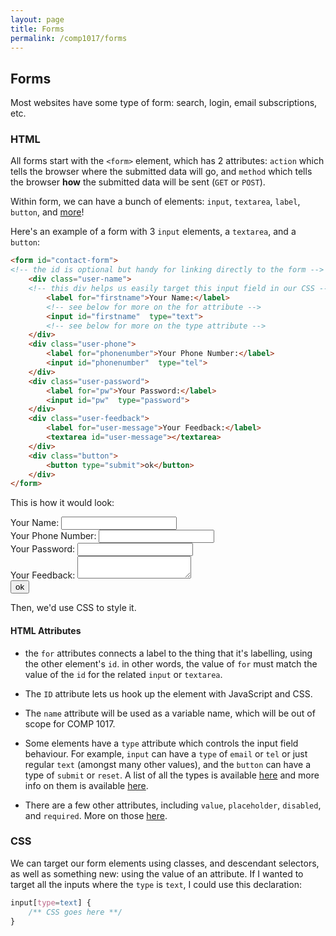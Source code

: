 ```yaml
---
layout: page
title: Forms
permalink: /comp1017/forms
---
```


## Forms
Most websites have some type of form: search, login, email subscriptions, etc.

### HTML
All forms start with the `<form>` element, which has 2 attributes:
`action` which tells the browser where the submitted data will go, and `method` which tells the browser **how** the submitted data will be sent (`GET` or `POST`).

Within form, we can have a bunch of elements: `input`, `textarea`, `label`, `button`, and [more](https://developer.mozilla.org/en-US/docs/Web/HTML/Element#Forms)!

Here's an example of a form with 3 `input` elements, a `textarea`, and a `button`:

```html
<form id="contact-form">
<!-- the id is optional but handy for linking directly to the form -->
    <div class="user-name">
    <!-- this div helps us easily target this input field in our CSS -->
        <label for="firstname">Your Name:</label>
        <!-- see below for more on the for attribute -->
        <input id="firstname"  type="text"> 
        <!-- see below for more on the type attribute -->
    </div>
    <div class="user-phone">
        <label for="phonenumber">Your Phone Number:</label>
        <input id="phonenumber"  type="tel"> 
    </div>
    <div class="user-password">
        <label for="pw">Your Password:</label>
        <input id="pw"  type="password"> 
    </div>
    <div class="user-feedback">
        <label for="user-message">Your Feedback:</label>
        <textarea id="user-message"></textarea>
    </div>
    <div class="button">
        <button type="submit">ok</button>
    </div>
</form>
```
This is how it would look:
<html>
    <form id="contact-form">
        <div class="user-name">
            <label for="firstname">Your Name:</label>
            <input id="firstname"  type="text"> 
        </div>
        <div class="user-phone">
            <label for="phonenumber">Your Phone Number:</label>
            <input id="phonenumber"  type="tel"> 
        </div>
        <div class="user-password">
            <label for="pw">Your Password:</label>
            <input id="pw"  type="password"> 
        </div>
        <div class="user-feedback">
            <label for="user-message">Your Feedback:</label>
            <textarea id="user-message"></textarea>
        </div>
        <div class="button">
            <button type="submit">ok</button>
        </div>
    </form>
</html>
Then, we'd use CSS to style it.


#### HTML Attributes
+ the `for` attributes connects a label to the thing that it's labelling, using the other element's `id`. in other words, the value of `for` must match the value of the `id` for the related `input` or `textarea`.

+ The `ID` attribute lets us hook up the element with JavaScript and CSS. 

+ The `name` attribute will be used as a variable name, which will be out of scope for COMP 1017.

+ Some elements have a `type` attribute which controls the input field behaviour. For example, `input` can have a `type` of `email` or `tel` or just regular `text` (amongst many other values), and the `button` can have a type of `submit` or `reset`. A list of all the types is available [here](https://developer.mozilla.org/en-US/docs/Web/HTML/Element/input) and more info on them is available [here](https://developer.mozilla.org/en-US/docs/Learn/Forms/HTML5_input_types).


+ There are a few other attributes, including `value`, `placeholder`, `disabled`, and `required`. More on those [here](https://developer.mozilla.org/en-US/docs/Learn/Forms/Basic_native_form_controls).

### CSS
We can target our form elements using classes, and descendant selectors, as well as something new: using the value of an attribute. If I wanted to target all the inputs where the `type` is `text`, I could use this declaration:

```css
input[type=text] {
    /** CSS goes here **/
}
```